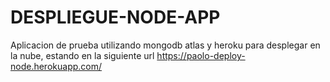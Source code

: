 # DESPLIEGUE-NODE-APP

Aplicacion de prueba utilizando mongodb atlas y heroku para desplegar en la nube, estando en la siguiente url
https://paolo-deploy-node.herokuapp.com/
